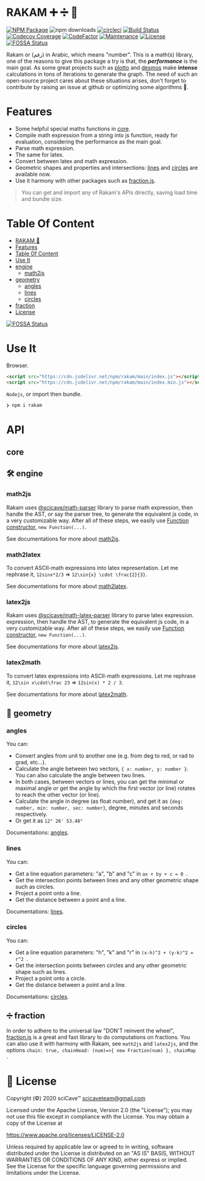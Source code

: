 # RAKAM ➕ ➗ 📐

[![NPM Package](https://img.shields.io/npm/v/rakam?color=blue)](https://npmjs.com/package/rakam "View this project on npm")
![npm downloads](https://img.shields.io/npm/dm/rakam "Downloads from npmjs")
[![circleci](https://circleci.com/gh/scicave/rakam.svg?style=shield)](https://app.circleci.com/pipelines/github/scicave/rakam)
[![Build Status](https://github.com/scicave/rakam/workflows/Node.js%20CI/badge.svg)](https://github.com/scicave/rakam/actions?query=workflow%3A%22Node.js+CI%22)
[![Codecov Coverage](https://codecov.io/gh/scicave/rakam/branch/develop/graph/badge.svg)](https://codecov.io/gh/scicave/rakam/)
[![CodeFactor](https://www.codefactor.io/repository/github/scicave/rakam/badge)](https://www.codefactor.io/repository/github/scicave/rakam)
[![Maintenance](https://img.shields.io/maintenance/yes/2021.svg)](https://github.com/scicave/rakam/graphs/commit-activity)
[![License](https://img.shields.io/badge/License-Apache%202.0-blue.svg)](https://opensource.org/licenses/Apache-2.0)
[![FOSSA Status](https://app.fossa.com/api/projects/git%2Bgithub.com%2Fscicave%2Frakam.svg?type=shield)](https://app.fossa.com/projects/git%2Bgithub.com%2Fscicave%2Frakam?ref=badge_shield)

Rakam or (رقم) in Arabic, which means "number". This is a math(s) library, one of the reasons to
give this package a try is that, the **_performance_** is the main goal. As some great projects
such as [plotto](https://plotto.netlify.com) and [desmos](https://www.desmos.com) make __intense__ calculations in tons of iterations to generate the graph. The need of such an open-source project
cares about these situations arises, don't forget to contribute by raising an issue at github or
optimizing some algorithms 🚀.

# Features
- Some helpful special maths functions in [core](#core). 
- Compile math expression from a string into js function, ready for evaluation, considering the performance as the main goal.
- Parse math expression.
- The same for latex.
- Convert between latex and math expression.
- Geometric shapes and properties and intersections: [lines](#lines) and [circles](#circles) are available now.
- Use it harmony with other packages such as [fraction.js](https://github.com/infusion/Fraction.js/).

> You can get and import any of Rakam's APIs directly, saving load time and bundle size.

# Table Of Content

<!--ts-->
   * [RAKAM <g-emoji class="g-emoji" alias="triangular_ruler" fallback-src="https://github.githubassets.com/images/icons/emoji/unicode/1f4d0.png">📐</g-emoji>](#rakam---)
   * [Features](#features)
   * [Table Of Content](#table-of-content)
   * [Use It](#use-it)
   * [engine](#-engine)
      * [math2js](#math2js)
   * [geometry](#-geometry)
      * [angles](#angles)
      * [lines](#lines)
      * [circles](#circles)
   * [fraction](#-fraction)
   * [License](#-license)

<!-- Added by: ms, at: Fri Jan  8 05:12:19 EET 2021 -->

<!--te-->


[![FOSSA Status](https://app.fossa.com/api/projects/git%2Bgithub.com%2Fscicave%2Frakam.svg?type=large)](https://app.fossa.com/projects/git%2Bgithub.com%2Fscicave%2Frakam?ref=badge_large)

# Use It

Browser.

```html
<script src="https://cdn.jsdelivr.net/npm/rakam/main/index.js"></script>
<script src="https://cdn.jsdelivr.net/npm/rakam/main/index.min.js"></script>
```

`Nodejs`, or import then bundle.

```sh
❯ npm i rakam
```

# API

## core


## 🛠 engine

<!-- CAUTION: the same as the description in the documentations -->

### math2js

Rakam uses [@scicave/math-parser][math-parser] library to parse math expression, then handle the AST, or say the parser tree, to generate the equivalent js code, in a very customizable way. After all of these steps, we easily use [Function constructor](https://developer.mozilla.org/en-US/docs/Web/JavaScript/Reference/Global_Objects/Function#Constructor), `new Function(...)`.

See documentations for more about [math2js][engine-math2js].

###  math2latex

To convert ASCII-math expressions into latex representation. Let me rephrase it, `12sinx*2/3` => `12\sin{x} \cdot \frac{2}{3}`.

See documentations for more about [math2latex][engine-math2latex].

###  latex2js

Rakam uses [@scicave/math-latex-parser](https://npmjs.com/package/@scicave/math-latex-parser) library to parse latex expression. expression, then handle the AST, to generate the equivalent js code, in a very customizable way. After all of these steps, we easily use [Function constructor](https://developer.mozilla.org/en-US/docs/Web/JavaScript/Reference/Global_Objects/Function#Constructor), `new Function(...)`.

See documentations for more about [latex2js][engine-latex2js].

### latex2math

To convert latex expressions into ASCII-math expressions. Let me rephrase it, `12\sin x\cdot\frac 23` =>  `12sin(x) * 2 / 3`.

See documentations for more about [latex2math][engine-latex2math].


## 📐 geometry

### angles
<!-- CAUTION: the same as the description in the documentations -->

You can:

- Convert angles from unit to another one (e.g. from deg to red, or rad to grad, etc...).
- Calculate the angle between two vectors, `{ x: number, y: number }`. You can also calculate the angle between two lines.
- In both cases, between vectors or lines, you can get the minimal or maximal angle or get the angle by which the first vector (or line) rotates to reach the other vector (or line).
- Calculate the angle in degree (as float number), and get it as `{deg: number, min: number, sec: number}`, degree, minutes and seconds respectively.
- Or get it as `12° 26' 53.48"`

Documentations: [angles][geometry-angles].

### lines

You can:
- Get a line equation parameters: "a", "b" and "c" in `ax + by + c = 0 `.
- Get the intersection points between lines and any other geometric shape such as circles.
- Project a point onto a line.
- Get the distance between a point and a line.

Documentations: [lines][geometry-lines].

### circles

You can:

- Get a line equation parameters: "h", "k" and "r" in `(x-h)^2 + (y-k)^2 = r^2 `.
- Get the intersection points between circles and any other geometric shape such as lines.
- Project a point onto a circle.
- Get the distance between a point and a line.

Documentations: [circles][geometry-circles].

## ➗ fraction

In order to adhere to the universal law "DON'T reinvent the wheel", [fraction.js](https://github.com/infusion/Fraction.js/) is a great and fast library to do computations on fractions. You can also use it with harmony with Rakam, see `math2js` and `latex2js`, and the options `chain: true, chainHead: (num)=>{ new Fraction(num) }, chainMap `.

# 📜 License

Copyright (&copy;) 2020 sciCave™ <scicaveteam@gmail.com>

Licensed under the Apache License, Version 2.0 (the "License"); you may not use this file except in compliance with the License. You may obtain a copy of the License at

https://www.apache.org/licenses/LICENSE-2.0

Unless required by applicable law or agreed to in writing, software distributed under the License is distributed on an "AS IS" BASIS, WITHOUT WARRANTIES OR CONDITIONS OF ANY KIND, either express or implied. See the License for the specific language governing permissions and limitations under the License.

[math-parser]: https://github.com/scicave/math-parser
[math-latex-parser]: https://github.com/scicave/math-latex-parser
[core]: https://github.com/scicave/rakam/blob/master/docs/core.md
[engine-math2js]: https://github.com/scicave/rakam/blob/master/docs/engine/math2js.md
[engine-math2latex]: https://github.com/scicave/rakam/blob/master/docs/engine/math2latex.md
[engine-latex2math]: https://github.com/scicave/rakam/blob/master/docs/engine/latex2math.md
[engine-latex2js]: https://github.com/scicave/rakam/blob/master/docs/engine/latex2js.md
[geometry-angles]: https://github.com/scicave/rakam/blob/master/docs/geometry/angles.md
[geometry-lines]: https://github.com/scicave/rakam/blob/master/docs/geometry/lines.md
[geometry-circles]: https://github.com/scicave/rakam/blob/master/docs/geometry/circles.md
